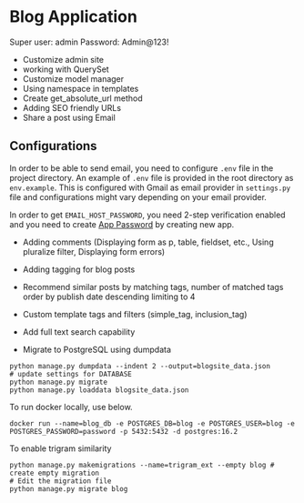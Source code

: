 # Blog Application

Super user: admin
Password: Admin@123!

- Customize admin site
- working with QuerySet
- Customize model manager
- Using namespace in templates
- Create get_absolute_url method
- Adding SEO friendly URLs
- Share a post using Email


## Configurations

In order to be able to send email, you need to configure `.env` file in the project directory. An example of `.env` file is provided in the root directory as `env.example`. This is configured with Gmail as email provider in `settings.py` file and configurations might vary depending on your email provider.

In order to get `EMAIL_HOST_PASSWORD`, you need 2-step verification enabled and you need to create [App Password](https://myaccount.google.com/apppasswords) by creating new app.


- Adding comments (Displaying form as p, table, fieldset, etc., Using pluralize filter, Displaying form errors)
- Adding tagging for blog posts
- Recommend similar posts by matching tags, number of matched tags order by publish date descending limiting to 4
- Custom template tags and filters (simple_tag, inclusion_tag)

- Add full text search capability
- Migrate to PostgreSQL using dumpdata

```shell
python manage.py dumpdata --indent 2 --output=blogsite_data.json
# update settings for DATABASE
python manage.py migrate
python manage.py loaddata blogsite_data.json
```

To run docker locally, use below.

```shell
docker run --name=blog_db -e POSTGRES_DB=blog -e POSTGRES_USER=blog -e POSTGRES_PASSWORD=password -p 5432:5432 -d postgres:16.2
```

To enable trigram similarity

```shell
python manage.py makemigrations --name=trigram_ext --empty blog # create empty migration
# Edit the migration file
python manage.py migrate blog
```     


